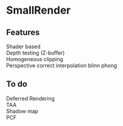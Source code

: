 # SmallRender
## Features
Shader based  
Depth testing (Z-buffer)  
Homogeneous clipping  
Perspective correct interpolation
blinn phong
## To do
Deferred Rendering  
TAA  
Shadow map  
PCF
